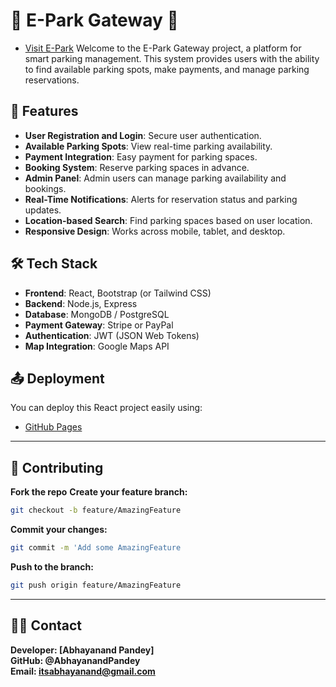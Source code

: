 # 🌳 E-Park Gateway 🌳

- [Visit E-Park](https://e-park-gateway.onrender.com)
Welcome to the E-Park Gateway project, a platform for smart parking management. This system provides users with the ability to find available parking spots, make payments, and manage parking reservations.

## 🚀 Features

- **User Registration and Login**: Secure user authentication.
- **Available Parking Spots**: View real-time parking availability.
- **Payment Integration**: Easy payment for parking spaces.
- **Booking System**: Reserve parking spaces in advance.
- **Admin Panel**: Admin users can manage parking availability and bookings.
- **Real-Time Notifications**: Alerts for reservation status and parking updates.
- **Location-based Search**: Find parking spaces based on user location.
- **Responsive Design**: Works across mobile, tablet, and desktop.

## 🛠️ Tech Stack

- **Frontend**: React, Bootstrap (or Tailwind CSS)
- **Backend**: Node.js, Express
- **Database**: MongoDB / PostgreSQL
- **Payment Gateway**: Stripe or PayPal
- **Authentication**: JWT (JSON Web Tokens)
- **Map Integration**: Google Maps API

## 📤 Deployment

You can deploy this React project easily using:

- [GitHub Pages]([https://pages.github.com/](https://github.com/AbhayanandPandey/Shoping_zone))

---

## 🙌 Contributing

 **Fork the repo**
 **Create your feature branch:** 
   ```bash
   git checkout -b feature/AmazingFeature
   ```
 **Commit your changes:** 
   ```bash
   git commit -m 'Add some AmazingFeature
   ```
 **Push to the branch:** 
   ```bash
   git push origin feature/AmazingFeature
   ```

---

## 🙋‍♂️ Contact
 **Developer: [Abhayanand Pandey]**<br/>
 **GitHub: @AbhayanandPandey**<br/>
 **Email: itsabhayanand@gmail.com**<br/>
